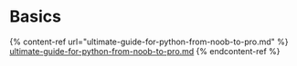 # Basics

{% content-ref url="ultimate-guide-for-python-from-noob-to-pro.md" %}
[ultimate-guide-for-python-from-noob-to-pro.md](ultimate-guide-for-python-from-noob-to-pro.md)
{% endcontent-ref %}
